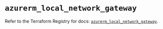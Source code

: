 # `azurerm_local_network_gateway`

Refer to the Terraform Registry for docs: [`azurerm_local_network_gateway`](https://registry.terraform.io/providers/hashicorp/azurerm/4.38.1/docs/resources/local_network_gateway).
